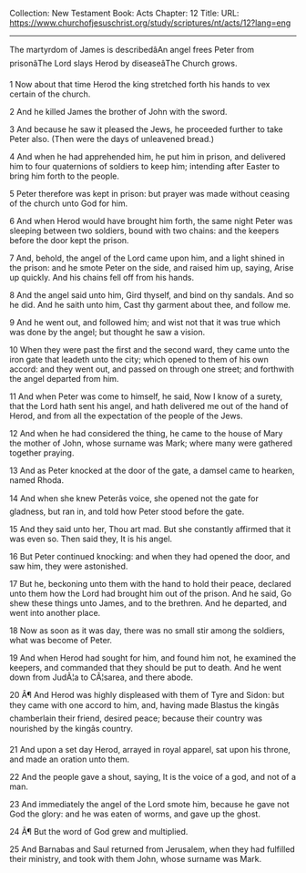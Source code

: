 Collection: New Testament
Book: Acts
Chapter: 12
Title: 
URL: https://www.churchofjesuschrist.org/study/scriptures/nt/acts/12?lang=eng

---

The martyrdom of James is describedâAn angel frees Peter from prisonâThe Lord slays Herod by diseaseâThe Church grows.

1 Now about that time Herod the king stretched forth his hands to vex certain of the church.

2 And he killed James the brother of John with the sword.

3 And because he saw it pleased the Jews, he proceeded further to take Peter also. (Then were the days of unleavened bread.)

4 And when he had apprehended him, he put him in prison, and delivered him to four quaternions of soldiers to keep him; intending after Easter to bring him forth to the people.

5 Peter therefore was kept in prison: but prayer was made without ceasing of the church unto God for him.

6 And when Herod would have brought him forth, the same night Peter was sleeping between two soldiers, bound with two chains: and the keepers before the door kept the prison.

7 And, behold, the angel of the Lord came upon him, and a light shined in the prison: and he smote Peter on the side, and raised him up, saying, Arise up quickly. And his chains fell off from his hands.

8 And the angel said unto him, Gird thyself, and bind on thy sandals. And so he did. And he saith unto him, Cast thy garment about thee, and follow me.

9 And he went out, and followed him; and wist not that it was true which was done by the angel; but thought he saw a vision.

10 When they were past the first and the second ward, they came unto the iron gate that leadeth unto the city; which opened to them of his own accord: and they went out, and passed on through one street; and forthwith the angel departed from him.

11 And when Peter was come to himself, he said, Now I know of a surety, that the Lord hath sent his angel, and hath delivered me out of the hand of Herod, and from all the expectation of the people of the Jews.

12 And when he had considered the thing, he came to the house of Mary the mother of John, whose surname was Mark; where many were gathered together praying.

13 And as Peter knocked at the door of the gate, a damsel came to hearken, named Rhoda.

14 And when she knew Peterâs voice, she opened not the gate for gladness, but ran in, and told how Peter stood before the gate.

15 And they said unto her, Thou art mad. But she constantly affirmed that it was even so. Then said they, It is his angel.

16 But Peter continued knocking: and when they had opened the door, and saw him, they were astonished.

17 But he, beckoning unto them with the hand to hold their peace, declared unto them how the Lord had brought him out of the prison. And he said, Go shew these things unto James, and to the brethren. And he departed, and went into another place.

18 Now as soon as it was day, there was no small stir among the soldiers, what was become of Peter.

19 And when Herod had sought for him, and found him not, he examined the keepers, and commanded that they should be put to death. And he went down from JudÃ¦a to CÃ¦sarea, and there abode.

20 Â¶ And Herod was highly displeased with them of Tyre and Sidon: but they came with one accord to him, and, having made Blastus the kingâs chamberlain their friend, desired peace; because their country was nourished by the kingâs country.

21 And upon a set day Herod, arrayed in royal apparel, sat upon his throne, and made an oration unto them.

22 And the people gave a shout, saying, It is the voice of a god, and not of a man.

23 And immediately the angel of the Lord smote him, because he gave not God the glory: and he was eaten of worms, and gave up the ghost.

24 Â¶ But the word of God grew and multiplied.

25 And Barnabas and Saul returned from Jerusalem, when they had fulfilled their ministry, and took with them John, whose surname was Mark.
